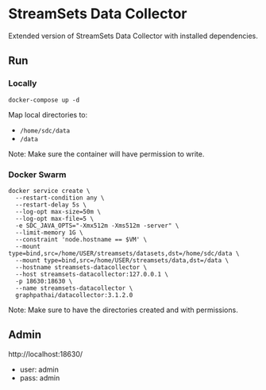 # StreamSets Data Collector
Extended version of StreamSets Data Collector with installed dependencies.

## Run
### Locally
```
docker-compose up -d
```

Map local directories to:
- `/home/sdc/data`
- `/data`

Note: Make sure the container will have permission to write.

### Docker Swarm
```
docker service create \
  --restart-condition any \
  --restart-delay 5s \
  --log-opt max-size=50m \
  --log-opt max-file=5 \
  -e SDC_JAVA_OPTS="-Xmx512m -Xms512m -server" \
  --limit-memory 1G \
  --constraint 'node.hostname == $VM' \
  --mount type=bind,src=/home/USER/streamsets/datasets,dst=/home/sdc/data \
  --mount type=bind,src=/home/USER/streamsets/data,dst=/data \
  --hostname streamsets-datacollector \
  --host streamsets-datacollector:127.0.0.1 \
  -p 18630:18630 \
  --name streamsets-datacollector \
  graphpathai/datacollector:3.1.2.0
```

Note: Make sure to have the directories created and with permissions.

## Admin
http://localhost:18630/
- user: admin
- pass: admin


